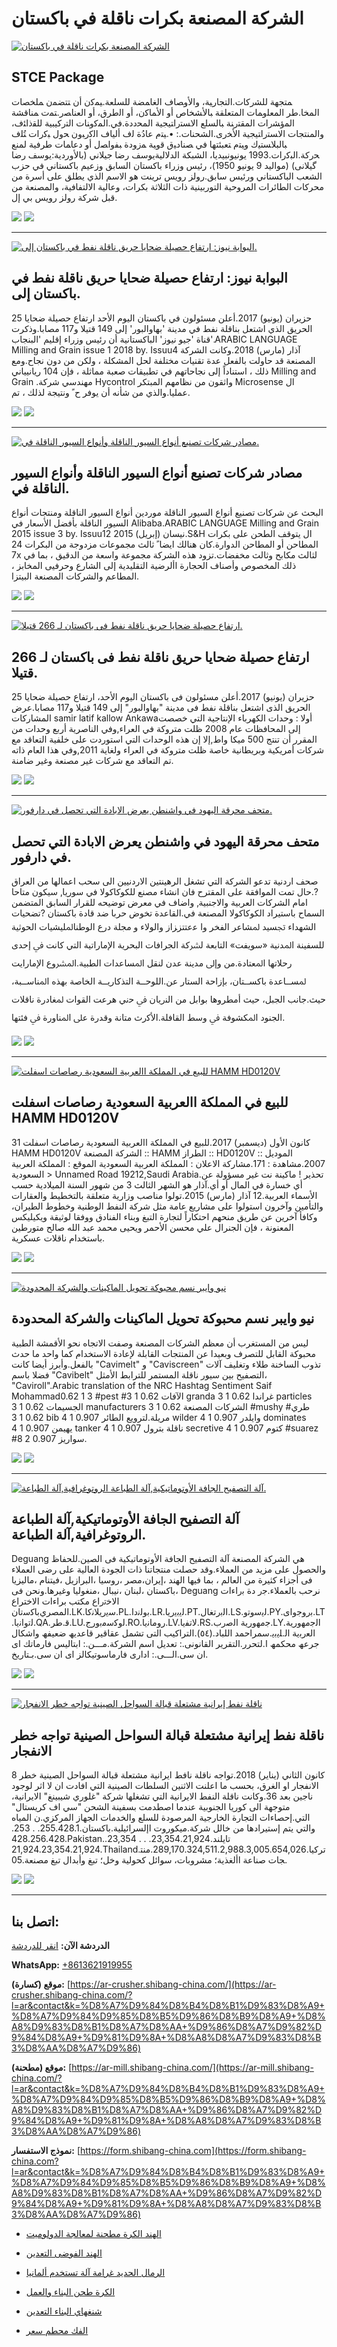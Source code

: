 # الشركة المصنعة بكرات ناقلة في باكستان

<a href="https://swt.shibang-china.com/?l=ar&img&k=%D8%A7%D9%84%D8%B4%D8%B1%D9%83%D8%A9+%D8%A7%D9%84%D9%85%D8%B5%D9%86%D8%B9%D8%A9+%D8%A8%D9%83%D8%B1%D8%A7%D8%AA+%D9%86%D8%A7%D9%82%D9%84%D8%A9+%D9%81%D9%8A+%D8%A8%D8%A7%D9%83%D8%B3%D8%AA%D8%A7%D9%86" target="_blank">![الشركة المصنعة بكرات ناقلة في باكستان](http://static.shibang-china.com/all-800x300/782.jpg)</a>

## STCE Package
ﻤﺘﺠﻬﺔ ﻟﻠﺸرﻛﺎت.اﻟﺘﺠﺎرﻴﺔ، واﻷوﺼﺎف اﻟﻐﺎﻤﻀﺔ ﻟﻠﺴﻠﻌﺔ.ﻴﻤﻛن أن ﺘﺘﻀﻤن ﻤﻠﺨﺼﺎت اﻟﻤﺨﺎ.طر اﻟﻤﻌﻠوﻤﺎت اﻟﻤﺘﻌﻠﻘﺔ ﺒﺎﻷﺸﺨﺎص أو اﻷﻤﺎﻛن، أو اﻟطرق، أو اﻟﻌﻨﺎﺼر.ﺘﻤت ﻤﻨﺎﻗﺸﺔ اﻟﻤؤﺸرات اﻟﻤﻘﺘرﻨﺔ ﺒﺎﻟﺴﻠﻊ اﻻﺴﺘراﺘﻴﺠﻴﺔ اﻟﻤﺤددة.ﻓﻲ.اﻟﻤﻛوﻨﺎت اﻟﺘرﻛﻴﺒﻴﺔ ﻟﻠﻘذاﺌف، واﻟﻤﻨﺘﺠﺎت اﻻﺴﺘراﺘﻴﺠﻴﺔ اﻷﺨرى.اﻟﺸﺤﻨﺎت.: •.ﻴﺘم ﻋﺎدُة ﻟف أﻟﻴﺎف اﻟﻛرﺒون ﺤوﻝ ﺒﻛرات ﺘُﻠف ﺒﺎﻟﺒﻼﺴﺘﻴك وﻴﺘم ﺘﻌﺒﺌﺘﻬﺎ ﻓﻲ ﺼﻨﺎدﻴق ﻗوﻴﺔ ﻤزودة ﺒﻔواﺼﻝ أو دﻋﺎﻤﺎت طرﻓﻴﺔ ﻟﻤﻨﻊ ﺤرﻛﺔ.اﻟﺒﻛرات.1993 يونيونبيديا، الشبكة الدلاليةيوسف رضا جيلاني (بالأوردية:یوسف رضا گیلانی) (مواليد 9 يونيو 1950)، رئيس وزراء باكستان السابق وزعيم باكستاني في حزب الشعب الباكستاني ورئيس سابق.رولز رويس ترينت هو الاسم الذي يطلق على أسرة من محركات الطائرات المروحية التوربينية ذات الثلاثة بكرات، وعالية الالتفافية، والمصنعة من قبل شركة رولز رويس بي إل.


<a href="https://whatsapp.shibangsoft.com/WhatsApp.php" target="_blank" title="WhatsApp">![](http://static.shibang-china.com/icon/whatsapp.png)</a> <a href="https://swt.shibang-china.com/?l=ar&icon&k=%D8%A7%D9%84%D8%B4%D8%B1%D9%83%D8%A9+%D8%A7%D9%84%D9%85%D8%B5%D9%86%D8%B9%D8%A9+%D8%A8%D9%83%D8%B1%D8%A7%D8%AA+%D9%86%D8%A7%D9%82%D9%84%D8%A9+%D9%81%D9%8A+%D8%A8%D8%A7%D9%83%D8%B3%D8%AA%D8%A7%D9%86" target="_blank">![](http://static.shibang-china.com/icon/chat-ar.png)</a>

---

<a href="https://swt.shibang-china.com/?l=ar&img&k=%D8%A7%D9%84%D8%B4%D8%B1%D9%83%D8%A9+%D8%A7%D9%84%D9%85%D8%B5%D9%86%D8%B9%D8%A9+%D8%A8%D9%83%D8%B1%D8%A7%D8%AA+%D9%86%D8%A7%D9%82%D9%84%D8%A9+%D9%81%D9%8A+%D8%A8%D8%A7%D9%83%D8%B3%D8%AA%D8%A7%D9%86" target="_blank">![البوابة نيوز: ارتفاع حصيلة ضحايا حريق ناقلة نفط في باكستان إلى.](http://static.shibang-china.com/all-800x300/168.jpg)</a>

## البوابة نيوز: ارتفاع حصيلة ضحايا حريق ناقلة نفط في باكستان إلى.
25 حزيران (يونيو) 2017.أعلن مسئولون في باكستان اليوم الأحد ارتفاع حصيلة ضحايا الحريق الذي اشتعل بناقلة نفط في مدينة &#39;بهاوالبور&#39; إلى 149 قتيلا و117 مصابا.وذكرت قناة &#39;جيو نيوز&#39; الباكستانية أن رئيس وزراء إقليم &#39;البنجاب&#39;.ARABIC LANGUAGE Milling and Grain issue 1 2018 by. Issuu4 آذار (مارس) 2018.وكانت الشركة المصنعة قد حاولت بالفعل عدة تقنيات مختلفة لحل المشكلة ، ولكن من دون نجاح.ومع ذلك ، استناداً إلى نجاحاتهم في تطبيقات صعبة مماثلة ، فإن 104 ريانيياني Milling and Grain .مهندسي شركة Hycontrol واثقون من نظامهم المبتكر Microsense ال عمليا.والذي من شأنه أن يوفر ح ً ونتيجة لذلك ، تم.


<a href="https://whatsapp.shibangsoft.com/WhatsApp.php" target="_blank" title="WhatsApp">![](http://static.shibang-china.com/icon/whatsapp.png)</a> <a href="https://swt.shibang-china.com/?l=ar&icon&k=%D8%A7%D9%84%D8%B4%D8%B1%D9%83%D8%A9+%D8%A7%D9%84%D9%85%D8%B5%D9%86%D8%B9%D8%A9+%D8%A8%D9%83%D8%B1%D8%A7%D8%AA+%D9%86%D8%A7%D9%82%D9%84%D8%A9+%D9%81%D9%8A+%D8%A8%D8%A7%D9%83%D8%B3%D8%AA%D8%A7%D9%86" target="_blank">![](http://static.shibang-china.com/icon/chat-ar.png)</a>

---

<a href="https://swt.shibang-china.com/?l=ar&img&k=%D8%A7%D9%84%D8%B4%D8%B1%D9%83%D8%A9+%D8%A7%D9%84%D9%85%D8%B5%D9%86%D8%B9%D8%A9+%D8%A8%D9%83%D8%B1%D8%A7%D8%AA+%D9%86%D8%A7%D9%82%D9%84%D8%A9+%D9%81%D9%8A+%D8%A8%D8%A7%D9%83%D8%B3%D8%AA%D8%A7%D9%86" target="_blank">![مصادر شركات تصنيع أنواع السيور الناقلة وأنواع السيور الناقلة في.](http://static.shibang-china.com/all-800x300/363.jpg)</a>

## مصادر شركات تصنيع أنواع السيور الناقلة وأنواع السيور الناقلة في.
البحث عن شركات تصنيع أنواع السيور الناقلة موردين أنواع السيور الناقلة ومنتجات أنواع السيور الناقلة بأفضل الأسعار في Alibaba.ARABIC LANGUAGE Milling and Grain 2015 issue 3 by. Issuu12 نيسان (إبريل) 2015.S&amp;H ال يتوقف الطحن على بكرات المطاحن أو المطاحن الدوارة.كان هنالك ايضا ً ثالث مجموعات مزدوجة من البكرات 24 7x لثالث مكابح وثالث مخفضات.تزود هذه الشركة مجموعة واسعة من الدقيق ، بما في ذلك المخصوص وأصناف الحجارة األرضية التقليدية إلى الشارع وحرفيى المخابز ، المطاعم والشركات المصنعة البيتزا.


<a href="https://whatsapp.shibangsoft.com/WhatsApp.php" target="_blank" title="WhatsApp">![](http://static.shibang-china.com/icon/whatsapp.png)</a> <a href="https://swt.shibang-china.com/?l=ar&icon&k=%D8%A7%D9%84%D8%B4%D8%B1%D9%83%D8%A9+%D8%A7%D9%84%D9%85%D8%B5%D9%86%D8%B9%D8%A9+%D8%A8%D9%83%D8%B1%D8%A7%D8%AA+%D9%86%D8%A7%D9%82%D9%84%D8%A9+%D9%81%D9%8A+%D8%A8%D8%A7%D9%83%D8%B3%D8%AA%D8%A7%D9%86" target="_blank">![](http://static.shibang-china.com/icon/chat-ar.png)</a>

---

<a href="https://swt.shibang-china.com/?l=ar&img&k=%D8%A7%D9%84%D8%B4%D8%B1%D9%83%D8%A9+%D8%A7%D9%84%D9%85%D8%B5%D9%86%D8%B9%D8%A9+%D8%A8%D9%83%D8%B1%D8%A7%D8%AA+%D9%86%D8%A7%D9%82%D9%84%D8%A9+%D9%81%D9%8A+%D8%A8%D8%A7%D9%83%D8%B3%D8%AA%D8%A7%D9%86" target="_blank">![ارتفاع حصيلة ضحايا حريق ناقلة نفط فى باكستان لـ 266 قتيلا.](http://static.shibang-china.com/all-800x300/628.jpg)</a>

## ارتفاع حصيلة ضحايا حريق ناقلة نفط فى باكستان لـ 266 قتيلا.
25 حزيران (يونيو) 2017.أعلن مسئولون فى باكستان اليوم الأحد، ارتفاع حصيلة ضحايا الحريق الذى اشتعل بناقلة نفط فى مدينة &quot;بهاوالبور&quot; إلى 149 قتيلا و117 مصابا.عرض المشاركات samir latif kallow Ankawaأولا : وحدات الكهرباء الإنتاجية التي خصصت إلى المحافظات عام 2008 ظلت متروكة في العراء,وفي الناصرية أربع وحدات من المقرر أن تنتج 500 ميكا واط,إلا إن هذه الوحدات التي استوردت على خلفية التعاقد مع شركات أمريكية وبريطانية خاصة ظلت متروكة في العراء ولغاية 2011,وفي هذا العام ذاته تم التعاقد مع شركات غير مصنعة وغير ضامنة.


<a href="https://whatsapp.shibangsoft.com/WhatsApp.php" target="_blank" title="WhatsApp">![](http://static.shibang-china.com/icon/whatsapp.png)</a> <a href="https://swt.shibang-china.com/?l=ar&icon&k=%D8%A7%D9%84%D8%B4%D8%B1%D9%83%D8%A9+%D8%A7%D9%84%D9%85%D8%B5%D9%86%D8%B9%D8%A9+%D8%A8%D9%83%D8%B1%D8%A7%D8%AA+%D9%86%D8%A7%D9%82%D9%84%D8%A9+%D9%81%D9%8A+%D8%A8%D8%A7%D9%83%D8%B3%D8%AA%D8%A7%D9%86" target="_blank">![](http://static.shibang-china.com/icon/chat-ar.png)</a>

---

<a href="https://swt.shibang-china.com/?l=ar&img&k=%D8%A7%D9%84%D8%B4%D8%B1%D9%83%D8%A9+%D8%A7%D9%84%D9%85%D8%B5%D9%86%D8%B9%D8%A9+%D8%A8%D9%83%D8%B1%D8%A7%D8%AA+%D9%86%D8%A7%D9%82%D9%84%D8%A9+%D9%81%D9%8A+%D8%A8%D8%A7%D9%83%D8%B3%D8%AA%D8%A7%D9%86" target="_blank">![متحف محرقة اليهود في واشنطن يعرض الابادة التي تحصل في دارفور.](http://static.shibang-china.com/all-800x300/640.jpg)</a>

## متحف محرقة اليهود في واشنطن يعرض الابادة التي تحصل في دارفور.
صحف اردنية تدعو الشركة التي تشغل الرهينتين الاردنيين الى سحب اعمالها من العراق ?.حال تمت الموافقة على المقترح فان انشاء مصنع للكوكاكولا في سوريا‚ سيكون متاحا امام الشركات العربية والاجنبية‚ واضاف في معرض توضيحه للقرار السابق المتضمن السماح باستيراد الكوكاكولا المصنعة في.القاعدة تخوض حربا ضد قادة باكستان ?ﺗﻀﺤﻴﺎت اﻟﺸﻬﺪاء ﲡﺴﻴﺪ ﳌﺸﺎﻋﺮ اﻟﻔﺨﺮ وا ﻋﻋﺘﺘﺰﺰاز واﻟﻮﻻء و مجلة درع الوطناﳌﻠﻴﺸﻴﺎت اﻟﺤﻮﺛﻴﺔ ﻟﻠﺴﻔﻴﻨﺔ اﳌﺪﻧﻴﺔ «ﺳﻮﻳﻔﺖ» اﻟﺘﺎﺑﻌﺔ ﻟﴩﻛﺔ اﻟﺠﺮاﻓﺎت اﻟﺒﺤﺮﻳﺔ اﻹﻣﺎراﺗﻴﺔ اﻟﺘﻲ ﻛﺎﻧﺖ ﰲ إﺣﺪى رﺣﻼﺗﻬﺎ اﳌﻌﺘﺎدة.ﻣﻦ وإﱃ ﻣﺪﻳﻨﺔ ﻋﺪن ﻟﻨﻘﻞ اﳌﺴﺎﻋﺪات اﻟﻄﺒﻴﺔ.اﳌﴩوع اﻹﻣﺎرايت ﳌﺴــﺎﻋﺪة ﺑﺎﻛﺴــﺘﺎن، ﺑﺈزاﺣﺔ اﻟﺴﺘﺎر ﻋﻦ.اﻟﻠﻮﺣــﺔ اﻟﺘﺬﻛﺎرﻳــﺔ اﻟﺨﺎﺻﺔ ﺑﻬﺬه اﳌﻨﺎﺳــﺒﺔ، ﺣﻴﺚ.ﺟﺎﻧﺐ اﻟﺠﺒﻞ، ﺣﻴﺚ أﻣﻄﺮوﻫﺎ ﺑﻮاﺑﻞ ﻣﻦ اﻟﻨريان ﰲ ﺣني ﻫﺮﻋﺖ اﻟﻘﻮات ﳌﻐﺎدرة ﻧﺎﻗﻼت اﻟﺠﻨﻮد اﳌﻜﺸﻮﻓﺔ ﰲ وﺳﻂ اﻟﻘﺎﻓﻠﺔ.اﻷﻛرث ﻣﺘﺎﻧﺔ وﻗﺪرة ﻋﲆ اﳌﻨﺎورة ﰲ ﻓﺌﺘﻬﺎ.


<a href="https://whatsapp.shibangsoft.com/WhatsApp.php" target="_blank" title="WhatsApp">![](http://static.shibang-china.com/icon/whatsapp.png)</a> <a href="https://swt.shibang-china.com/?l=ar&icon&k=%D8%A7%D9%84%D8%B4%D8%B1%D9%83%D8%A9+%D8%A7%D9%84%D9%85%D8%B5%D9%86%D8%B9%D8%A9+%D8%A8%D9%83%D8%B1%D8%A7%D8%AA+%D9%86%D8%A7%D9%82%D9%84%D8%A9+%D9%81%D9%8A+%D8%A8%D8%A7%D9%83%D8%B3%D8%AA%D8%A7%D9%86" target="_blank">![](http://static.shibang-china.com/icon/chat-ar.png)</a>

---

<a href="https://swt.shibang-china.com/?l=ar&img&k=%D8%A7%D9%84%D8%B4%D8%B1%D9%83%D8%A9+%D8%A7%D9%84%D9%85%D8%B5%D9%86%D8%B9%D8%A9+%D8%A8%D9%83%D8%B1%D8%A7%D8%AA+%D9%86%D8%A7%D9%82%D9%84%D8%A9+%D9%81%D9%8A+%D8%A8%D8%A7%D9%83%D8%B3%D8%AA%D8%A7%D9%86" target="_blank">![للبيع في المملكة االعربية السعودية رصاصات اسفلت HAMM HD0120V](http://static.shibang-china.com/all-800x300/666.jpg)</a>

## للبيع في المملكة االعربية السعودية رصاصات اسفلت HAMM HD0120V
31 كانون الأول (ديسمبر) 2017.للبيع في المملكة االعربية السعودية رصاصات اسفلت HAMM HD0120V الشركة المصنعة :: HAMM الطراز :: HD0120V الموديل :: 2007.مشاهدة : 171.مشاركة الاعلان : المملكة العربية السعودية الموقع : المملكة العربية السعودية &gt; Unnamed Road 19212,Saudi Arabia.تحذير ! ماكينة نت غير مسؤولة عن أي خسارة في المال أو أي.آذار هو الشهر الثالث 3 من شهور السنة الميلادية حسب الأسماء العربية.12 آذار (مارس) 2015.تولوا مناصب وزارية متعلقة بالتخطيط والعقارات والتأمين وآخرون استولوا على مشاريع عامة مثل شركة النفط الوطنية وخطوط الطيران، وكافأ آخرين عن طريق منحهم احتكاراً لتجارة التبغ وبناء الفنادق ووفقا لوثيقة ويكيليكس المعنونة ، فإن الجنرال علي محسن الأحمر ويحيى محمد عبد الله صالح متورطين باستخدام ناقلات عسكرية.


<a href="https://whatsapp.shibangsoft.com/WhatsApp.php" target="_blank" title="WhatsApp">![](http://static.shibang-china.com/icon/whatsapp.png)</a> <a href="https://swt.shibang-china.com/?l=ar&icon&k=%D8%A7%D9%84%D8%B4%D8%B1%D9%83%D8%A9+%D8%A7%D9%84%D9%85%D8%B5%D9%86%D8%B9%D8%A9+%D8%A8%D9%83%D8%B1%D8%A7%D8%AA+%D9%86%D8%A7%D9%82%D9%84%D8%A9+%D9%81%D9%8A+%D8%A8%D8%A7%D9%83%D8%B3%D8%AA%D8%A7%D9%86" target="_blank">![](http://static.shibang-china.com/icon/chat-ar.png)</a>

---

<a href="https://swt.shibang-china.com/?l=ar&img&k=%D8%A7%D9%84%D8%B4%D8%B1%D9%83%D8%A9+%D8%A7%D9%84%D9%85%D8%B5%D9%86%D8%B9%D8%A9+%D8%A8%D9%83%D8%B1%D8%A7%D8%AA+%D9%86%D8%A7%D9%82%D9%84%D8%A9+%D9%81%D9%8A+%D8%A8%D8%A7%D9%83%D8%B3%D8%AA%D8%A7%D9%86" target="_blank">![نيو وايبر نسم محبوكة تحويل الماكينات والشركة المحدودة](http://static.shibang-china.com/all-800x300/491.jpg)</a>

## نيو وايبر نسم محبوكة تحويل الماكينات والشركة المحدودة
ليس من المستغرب أن معظم الشركات المصنعة وصفت الاتجاه نحو الأقمشة الطبية محبوكة القابل للتصرف وبعيدا عن المنتجات القابلة لإعادة الاستخدام كما واحد ما حدث بالفعل.وأبرز أيضا كانت &quot;Cavimelt&quot; و &quot;Caviscreen&quot; تذوب الساخنة طلاء وتغليف آلات فضلا باسم &quot;Cavibelt&quot; التصفيح بين سيور ناقلة المستمر للترابط الأمثل، &quot;Caviroll&quot;.Arabic translation of the NRC Hashtag Sentiment Saif Mohammad0.62 1 3 #pest #الآفات 0.62 1 3 granda غراندا 0.62 1 3 particles الجسيمات 0.62 1 3 manufacturers الشركات المصنعة 0.62 1 3 #mushy #طري 0.62 1 3 bib مريلة.لترويع الطائر 0.907 1 4 wilder وايلدر 0.907 1 4 dominates يهيمن 0.907 1 4 tanker ناقلة بترول 0.907 1 4 secretive كتوم 0.907 1 4 #suarez #سواريز 0.907 2 8.


<a href="https://whatsapp.shibangsoft.com/WhatsApp.php" target="_blank" title="WhatsApp">![](http://static.shibang-china.com/icon/whatsapp.png)</a> <a href="https://swt.shibang-china.com/?l=ar&icon&k=%D8%A7%D9%84%D8%B4%D8%B1%D9%83%D8%A9+%D8%A7%D9%84%D9%85%D8%B5%D9%86%D8%B9%D8%A9+%D8%A8%D9%83%D8%B1%D8%A7%D8%AA+%D9%86%D8%A7%D9%82%D9%84%D8%A9+%D9%81%D9%8A+%D8%A8%D8%A7%D9%83%D8%B3%D8%AA%D8%A7%D9%86" target="_blank">![](http://static.shibang-china.com/icon/chat-ar.png)</a>

---

<a href="https://swt.shibang-china.com/?l=ar&img&k=%D8%A7%D9%84%D8%B4%D8%B1%D9%83%D8%A9+%D8%A7%D9%84%D9%85%D8%B5%D9%86%D8%B9%D8%A9+%D8%A8%D9%83%D8%B1%D8%A7%D8%AA+%D9%86%D8%A7%D9%82%D9%84%D8%A9+%D9%81%D9%8A+%D8%A8%D8%A7%D9%83%D8%B3%D8%AA%D8%A7%D9%86" target="_blank">![آلة التصفيح الجافة الأوتوماتيكية,آلة الطباعة الروتوغرافية,آلة الطباعة.](http://static.shibang-china.com/all-800x300/1443.jpg)</a>

## آلة التصفيح الجافة الأوتوماتيكية,آلة الطباعة الروتوغرافية,آلة الطباعة.
Deguang هي الشركة المصنعة آلة التصفيح الجافة الأوتوماتيكية فى الصين.للحفاظ والحصول على مزيد من العملاء.وقد حصلت منتجاتنا ذات الجودة العالية على رضى العملاء فى أجزاء كثيرة من العالم ، بما فيها الهند ،إيران،مصر ،روسيا ،البرازيل ،فيتنام ،ماليزيا ،باكستان ،لبنان ،نيبال ،منغوليا وغيرها.ونحن فى Deguang نرحب بالعملاء.ﺟر دة ﺑراءات اﻻﺧﺗراع مكتب براءات الاختراع المصريﺑﺎﻛﺳﺗﺎن.LK.ﺳﯾرﯾﻼﻧﻛﺎ.PL.ﺑوﻟﻧدا.LR.ﻟﯾﺑﯾرﯾﺎ.PT.اﻟﺑرﺗﻐﺎل.LS.ﻟﯾﺳوﺗو.PY.ﺑروﺟواى.LT.ﻟﺗواﻧﯾﺎ.QA.ﻗ.طر.LU.ﻟوﻛﺳﻣﺑورج.RO.روﻣﺎﻧﯾﺎ.LV.ﻻﺗﻔﯾﺎ.RS.ﺟﻣﮭورﯾﺔ اﻟﺻرب.LY.اﻟﺟﻣﮭورﯾﺔ اﻟﻌرﺑﯾﺔ اﻟ.ﻠﯾﺑﯾ.ﺳﻤﺮاﺣﻤﺪ اﻟﻠﺒﺎد.(٥٤).اﻟﺘﺮاﻛﯿﺐ اﻟﺘﻰ ﺗﺸﻤﻞ ﻋﻘﺎﻗﯿﺮ ﻗﺎﻋﺪﯾﮫ ﺿﻌﯿﻔﮫ واﺷﻜﺎل ﺟﺮﻋﮫ ﻣﺤﻜﻤﮫ ا.ﻟﺘﺤﺮر.اﻟﺘﻘﺮﯾﺮ اﻟﻘﺎﻧﻮﻧﻰ.: ﺗﻌﺪﯾﻞ اﺳﻢ اﻟﺸﺮﻛﺔ.ﻣـــﻦ.: اﺑﺘﺎﻟﯿﺲ ﻓﺎرﻣﺎﺗﻚ اى ان ﺳﻰ.اﻟـــﻰ.: ادارى ﻓﺎرﻣﺎﺳﻮﺗﯿﻜﺎﻟﺰ اى ان ﺳﻰ.ﺑـﺘﺎرﯾﺦ.


<a href="https://whatsapp.shibangsoft.com/WhatsApp.php" target="_blank" title="WhatsApp">![](http://static.shibang-china.com/icon/whatsapp.png)</a> <a href="https://swt.shibang-china.com/?l=ar&icon&k=%D8%A7%D9%84%D8%B4%D8%B1%D9%83%D8%A9+%D8%A7%D9%84%D9%85%D8%B5%D9%86%D8%B9%D8%A9+%D8%A8%D9%83%D8%B1%D8%A7%D8%AA+%D9%86%D8%A7%D9%82%D9%84%D8%A9+%D9%81%D9%8A+%D8%A8%D8%A7%D9%83%D8%B3%D8%AA%D8%A7%D9%86" target="_blank">![](http://static.shibang-china.com/icon/chat-ar.png)</a>

---

<a href="https://swt.shibang-china.com/?l=ar&img&k=%D8%A7%D9%84%D8%B4%D8%B1%D9%83%D8%A9+%D8%A7%D9%84%D9%85%D8%B5%D9%86%D8%B9%D8%A9+%D8%A8%D9%83%D8%B1%D8%A7%D8%AA+%D9%86%D8%A7%D9%82%D9%84%D8%A9+%D9%81%D9%8A+%D8%A8%D8%A7%D9%83%D8%B3%D8%AA%D8%A7%D9%86" target="_blank">![ناقلة نفط إيرانية مشتعلة قبالة السواحل الصينية تواجه خطر الانفجار](http://static.shibang-china.com/all-800x300/643.jpg)</a>

## ناقلة نفط إيرانية مشتعلة قبالة السواحل الصينية تواجه خطر الانفجار
8 كانون الثاني (يناير) 2018.تواجه ناقلة نافط ايرانية مشتعلة قبالة السواحل الصينية خطر الانفجار او الغرق، بحسب ما اعلنت الاثنين السلطات الصينية التي افادت ان لا اثر لوجود ناجين بعد 36.وكانت ناقلة النفط الايرانية التي تشغلها شركة &quot;غلوري شيبينغ&quot; الايرانية، متوجهة الى كوريا الجنوبية عندما اصطدمت بسفينة الشحن &quot;سي اف كريستال&quot; التي.إحصاءات التجارة الخارجية المرصودة للسلع والخدمات الجهاز المركزي.ن المياه والتي يتم إستيرادها من خالل شركة.ميكوروت اإلسرائيلية.باكستان.255.428.1. . 253. 428.256.428.Pakistan.تايلند.23,354.21,924. . . 23,354. 21,924.23,354.21,924.Thailand.تركيا.289,170.324,511.2,988.3,005.654,026.منتجات صناعة األغذية؛ مشروبات، سوائل كحولية وخل؛ تبغ وأبدال تبغ مصنعة.05.


<a href="https://whatsapp.shibangsoft.com/WhatsApp.php" target="_blank" title="WhatsApp">![](http://static.shibang-china.com/icon/whatsapp.png)</a> <a href="https://swt.shibang-china.com/?l=ar&icon&k=%D8%A7%D9%84%D8%B4%D8%B1%D9%83%D8%A9+%D8%A7%D9%84%D9%85%D8%B5%D9%86%D8%B9%D8%A9+%D8%A8%D9%83%D8%B1%D8%A7%D8%AA+%D9%86%D8%A7%D9%82%D9%84%D8%A9+%D9%81%D9%8A+%D8%A8%D8%A7%D9%83%D8%B3%D8%AA%D8%A7%D9%86" target="_blank">![](http://static.shibang-china.com/icon/chat-ar.png)</a>

---
## اتصل بنا:

**الدردشة الآن:** [انقر للدردشة](https://swt.shibang-china.com?l=ar&contact&k=%D8%A7%D9%84%D8%B4%D8%B1%D9%83%D8%A9+%D8%A7%D9%84%D9%85%D8%B5%D9%86%D8%B9%D8%A9+%D8%A8%D9%83%D8%B1%D8%A7%D8%AA+%D9%86%D8%A7%D9%82%D9%84%D8%A9+%D9%81%D9%8A+%D8%A8%D8%A7%D9%83%D8%B3%D8%AA%D8%A7%D9%86)

**WhatsApp:**  [+8613621919955](https://whatsapp.shibangsoft.com/WhatsApp.php)

**موقع (كسارة):** [https://ar-crusher.shibang-china.com/](https://ar-crusher.shibang-china.com/?l=ar&contact&k=%D8%A7%D9%84%D8%B4%D8%B1%D9%83%D8%A9+%D8%A7%D9%84%D9%85%D8%B5%D9%86%D8%B9%D8%A9+%D8%A8%D9%83%D8%B1%D8%A7%D8%AA+%D9%86%D8%A7%D9%82%D9%84%D8%A9+%D9%81%D9%8A+%D8%A8%D8%A7%D9%83%D8%B3%D8%AA%D8%A7%D9%86)

**موقع (مطحنة):** [https://ar-mill.shibang-china.com/](https://ar-mill.shibang-china.com/?l=ar&contact&k=%D8%A7%D9%84%D8%B4%D8%B1%D9%83%D8%A9+%D8%A7%D9%84%D9%85%D8%B5%D9%86%D8%B9%D8%A9+%D8%A8%D9%83%D8%B1%D8%A7%D8%AA+%D9%86%D8%A7%D9%82%D9%84%D8%A9+%D9%81%D9%8A+%D8%A8%D8%A7%D9%83%D8%B3%D8%AA%D8%A7%D9%86)

**نموذج الاستفسار:** [https://form.shibang-china.com](https://form.shibang-china.com?l=ar&contact&k=%D8%A7%D9%84%D8%B4%D8%B1%D9%83%D8%A9+%D8%A7%D9%84%D9%85%D8%B5%D9%86%D8%B9%D8%A9+%D8%A8%D9%83%D8%B1%D8%A7%D8%AA+%D9%86%D8%A7%D9%82%D9%84%D8%A9+%D9%81%D9%8A+%D8%A8%D8%A7%D9%83%D8%B3%D8%AA%D8%A7%D9%86)

* [الهند الكرة مطحنة لمعالجة الدولوميت](../26/%D8%A7%D9%84%D9%87%D9%86%D8%AF%20%D8%A7%D9%84%D9%83%D8%B1%D8%A9%20%D9%85%D8%B7%D8%AD%D9%86%D8%A9%20%D9%84%D9%85%D8%B9%D8%A7%D9%84%D8%AC%D8%A9%20%D8%A7%D9%84%D8%AF%D9%88%D9%84%D9%88%D9%85%D9%8A%D8%AA.md)

* [الهند الفوضى التعدين](../26/%D8%A7%D9%84%D9%87%D9%86%D8%AF%20%D8%A7%D9%84%D9%81%D9%88%D8%B6%D9%89%20%D8%A7%D9%84%D8%AA%D8%B9%D8%AF%D9%8A%D9%86.md)

* [الرمال الحديد غرامة آلة تستخدم ألمانيا](../30/%D8%A7%D9%84%D8%B1%D9%85%D8%A7%D9%84%20%D8%A7%D9%84%D8%AD%D8%AF%D9%8A%D8%AF%20%D8%BA%D8%B1%D8%A7%D9%85%D8%A9%20%D8%A2%D9%84%D8%A9%20%D8%AA%D8%B3%D8%AA%D8%AE%D8%AF%D9%85%20%D8%A3%D9%84%D9%85%D8%A7%D9%86%D9%8A%D8%A7.md)

* [الكرة طحن البناء والعمل](../27/%D8%A7%D9%84%D9%83%D8%B1%D8%A9%20%D8%B7%D8%AD%D9%86%20%D8%A7%D9%84%D8%A8%D9%86%D8%A7%D8%A1%20%D9%88%D8%A7%D9%84%D8%B9%D9%85%D9%84.md)

* [شنغهاي البناء التعدين](../26/%D8%B4%D9%86%D8%BA%D9%87%D8%A7%D9%8A%20%D8%A7%D9%84%D8%A8%D9%86%D8%A7%D8%A1%20%D8%A7%D9%84%D8%AA%D8%B9%D8%AF%D9%8A%D9%86.md)

* [الفك محطم سعر](../28/%D8%A7%D9%84%D9%81%D9%83%20%D9%85%D8%AD%D8%B7%D9%85%20%D8%B3%D8%B9%D8%B1.md)